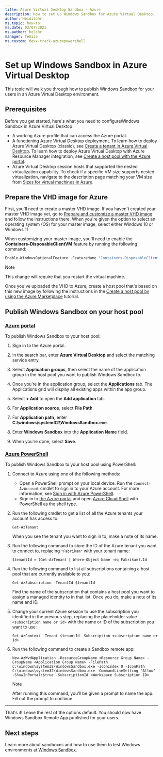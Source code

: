 ```yaml
---
title: Azure Virtual Desktop Sandbox - Azure
description: How to set up Windows Sandbox for Azure Virtual Desktop.
author: Heidilohr
ms.topic: how-to
ms.date: 03/07/2023
ms.author: helohr
manager: femila
ms.custom: devx-track-azurepowershell
---
```


# Set up Windows Sandbox in Azure Virtual Desktop

This topic will walk you through how to publish Windows Sandbox for your users in an Azure Virtual Desktop environment.

## Prerequisites

Before you get started, here's what you need to configureWindows Sandbox in Azure Virtual Desktop:

- A working Azure profile that can access the Azure portal.
- A functioning Azure Virtual Desktop deployment. To learn how to deploy Azure Virtual Desktop (classic), see [Create a tenant in Azure Virtual Desktop](./virtual-desktop-fall-2019/tenant-setup-azure-active-directory.md). To learn how to deploy Azure Virtual Desktop with Azure Resource Manager integration, see [Create a host pool with the Azure portal](create-host-pools-azure-marketplace.md).
- Azure Virtual Desktop session hosts that supported the nested virtualization capability. To check if a specific VM size supports nested virtualization, navigate to the description page matching your VM size from [Sizes for virtual machines in Azure](../virtual-machines/sizes-general.md).

## Prepare the VHD image for Azure

First, you'll need to create a master VHD image. If you haven't created your master VHD image yet, go to [Prepare and customize a master VHD image](set-up-customize-master-image.md) and follow the instructions there. When you're given the option to select an operating system (OS) for your master image, select either Windows 10 or Windows 11.

When customizing your master image, you'll need to enable the **Containers-DisposableClientVM** feature by running the following command:

```powershell
Enable-WindowsOptionalFeature -FeatureName "Containers-DisposableClientVM" -All -Online
```

>[!NOTE]
>This change will require that you restart the virtual machine.

Once you've uploaded the VHD to Azure, create a host pool that's based on this new image by following the instructions in the [Create a host pool by using the Azure Marketplace](create-host-pools-azure-marketplace.md) tutorial.

## Publish Windows Sandbox on your host pool

### [Azure portal](#tab/azure)

To publish Windows Sandbox to your host pool:

1. Sign in to the Azure portal.

1. In the search bar, enter **Azure Virtual Desktop** and select the matching service entry.

1. Select **Application groups**, then select the name of the application group in the host pool you want to publish Windows Sandbox to.

1. Once you're in the application group, select the **Applications** tab. The Applications grid will display all existing apps within the app group.

1. Select **+ Add** to open the **Add application** tab.

1. For **Application source**, select **File Path**.

1. For **Application path**, enter **C:\windows\system32\WindowsSandbox.exe**.

1. Enter **Windows Sandbox** into the **Application Name** field.

1.  When you're done, select **Save**.

### [Azure PowerShell](#tab/powershell)

To publish Windows Sandbox to your host pool using PowerShell:

1. Connect to Azure using one of the following methods:

   - Open a PowerShell prompt on your local device. Run the `Connect-AzAccount` cmdlet to sign in to your Azure account. For more information, see [Sign in with Azure PowerShell](/powershell/azure/authenticate-azureps).
   - Sign in to [the Azure portal](https://portal.azure.com/) and open [Azure Cloud Shell](../cloud-shell/overview.md) with PowerShell as the shell type.

1. Run the following cmdlet to get a list of all the Azure tenants your account has access to:

   ```azurepowershell-interactive
   Get-AzTenant
   ```

   When you see the tenant you want to sign in to, make a note of its name.

1. Run the following command to store the ID of the Azure tenant you want to connect to, replacing `"Fabrikam"` with your tenant name:

   ```azurepowershell-interactive
   $tenantId = (Get-AzTenant | Where-Object Name -eq Fabrikam).Id
   ```

1. Run the following command to list all subscriptions containing a host pool that are currently available to you:

   ```azurepowershell-interactive
   Get-AzSubscription -TenantId $tenantId
   ```

   Find the name of the subscription that contains a host pool you want to assign a managed identity to in that list. Once you do, make a note of its name and ID.

1. Change your current Azure session to use the subscription you identified in the previous step, replacing the placeholder value `<subscription name or id>` with the name or ID of the subscription you want to use:

   ```azurepowershell-interactive
   Set-AzContext -Tenant $tenantId -Subscription <subscription name or id>
   ```

1. Run the following command to create a Sandbox remote app:

   ```azurepowershell-interactive
   New-AzWvdApplication -ResourceGroupName <Resource Group Name> -GroupName <Application Group Name> -FilePath C:\windows\system32\WindowsSandbox.exe -IconIndex 0 -IconPath C:\windows\system32\WindowsSandbox.exe -CommandLineSetting 'Allow' -ShowInPortal:$true -SubscriptionId <Workspace Subscription ID>
   ```

   >[!NOTE]
   >After running this command, you'll be given a prompt to name the app. Fill out the prompt to continue.

---

That's it! Leave the rest of the options default. You should now have Windows Sandbox Remote App published for your users.

## Next steps

Learn more about sandboxes and how to use them to test Windows environments at [Windows Sandbox](/windows/security/threat-protection/windows-sandbox/windows-sandbox-overview).
